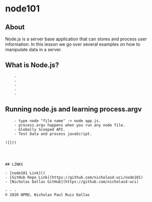 # node101

## About
Node.js is a server base application that can stores and process user information. In this lesson we go over several examples on how to manipulate  data in a server.

## What is Node.js?

```
    -
    -
    -
    -
    -

```

## Running node.js and learning process.argv 

```
    - type node "file name" -> node app.js.
    - process.argv happens when you run any node file. 
    - Globally Scooped API. 
    - Test Data and process javaScript. 

![]()




## LINKS

- [node101 Link]()
- [GitHub Repo Link](https://github.com/nicholasd-uci/node101)
- [Nicholas Dallas GitHub](https://github.com/nicholasd-uci)

- - -
© 2020 NPRD, Nicholas Paul Ruiz Dallas